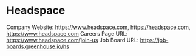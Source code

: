 # Headspace

Company Website: https://www.headspace.com, https://headspace.com, https://www.headspace.com
Careers Page URL: https://www.headspace.com/join-us
Job Board URL: https://job-boards.greenhouse.io/hs